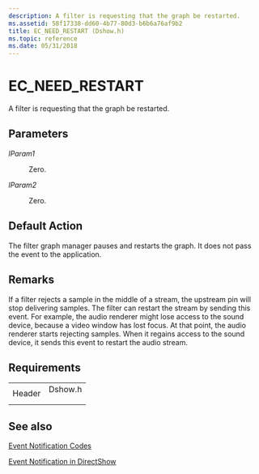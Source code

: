 ```yaml
---
description: A filter is requesting that the graph be restarted.
ms.assetid: 58f17338-dd60-4b77-80d3-b6b6a76af9b2
title: EC_NEED_RESTART (Dshow.h)
ms.topic: reference
ms.date: 05/31/2018
---
```


# EC\_NEED\_RESTART

A filter is requesting that the graph be restarted.

## Parameters

<dl> <dt>

<span id="lParam1"></span><span id="lparam1"></span><span id="LPARAM1"></span>*lParam1*
</dt> <dd>

Zero.

</dd> <dt>

<span id="lParam2"></span><span id="lparam2"></span><span id="LPARAM2"></span>*lParam2*
</dt> <dd>

Zero.

</dd> </dl>

## Default Action

The filter graph manager pauses and restarts the graph. It does not pass the event to the application.

## Remarks

If a filter rejects a sample in the middle of a stream, the upstream pin will stop delivering samples. The filter can restart the stream by sending this event. For example, the audio renderer might lose access to the sound device, because a video window has lost focus. At that point, the audio renderer starts rejecting samples. When it regains access to the sound device, it sends this event to restart the audio stream.

## Requirements



|                   |                                                                                    |
|-------------------|------------------------------------------------------------------------------------|
| Header<br/> | <dl> <dt>Dshow.h</dt> </dl> |



## See also

<dl> <dt>

[Event Notification Codes](event-notification-codes.md)
</dt> <dt>

[Event Notification in DirectShow](event-notification-in-directshow.md)
</dt> </dl>

 

 




